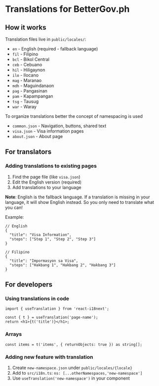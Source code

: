 # Translations for BetterGov.ph

## How it works

Translation files live in `public/locales/`:

- `en` - English (required - fallback language)
- `fil` - Filipino
- `bcl` - Bikol Central
- `ceb` - Cebuano
- `hil` - Hiligaynon
- `ilo` - Ilocano
- `mag` - Maranao
- `mdh` - Maguindanaon
- `pag` - Pangasinan
- `pam` - Kapampangan
- `tsg` - Tausug
- `war` - Waray

To organize translations better the concept of namespacing is used

- `common.json` - Navigation, buttons, shared text
- `visa.json` - Visa information pages
- `about.json` - About page

## For translators

### Adding translations to existing pages

1. Find the page file (like `visa.json`)
2. Edit the English version (required)
3. Add translations to your language

**Note**: English is the fallback language. If a translation is missing in your language, it will show English instead. So you only need to translate what you can!

Example:

```json5
// English
{
  "title": "Visa Information",
  "steps": ["Step 1", "Step 2", "Step 3"]
}

// Filipino
{
  "title": "Impormasyon sa Visa",
  "steps": ["Hakbang 1", "Hakbang 2", "Hakbang 3"]
}
```

## For developers

### Using translations in code

```tsx
import { useTranslation } from 'react-i18next';

const { t } = useTranslation('page-name');
return <h1>{t('title')}</h1>;
```

### Arrays

```tsx
const items = t('items', { returnObjects: true }) as string[];
```

### Adding new feature with translation

1. Create `new-namespace.json` under `public/locales/{locale}`
2. Add to `src/i18n.ts`: `ns: [...otherNamespaces,'new-namespace']`
3. Use `useTranslation('new-namespace')` in your component
